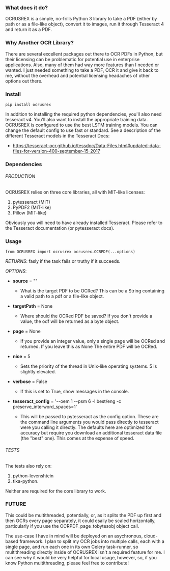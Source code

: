 ### What does it do?

OCRUSREX is a simple, no-frills Python 3 library to take a PDF (either by path or as a file-like object), convert
it to images, run it through Tesseract 4 and return it as a PDF.

### Why Another OCR Library?

There are several excellent packages out there to OCR PDFs in Python, but their licensing can be problematic
for potential use in enterprise applications. Also, many of them had way more features than I needed or wanted.
I just needed something to take a PDF, OCR it and give it back to me, without the overhead and potential licensing
headaches of other options out there.

### Install

`pip install ocrusrex`

In addition to installing the required python dependencies, you'll also need tesseract v4. You'll also want to install
the appropriate training data. OCRUSREX is configured to use the best LSTM training models. You can change the default
config to use fast or standard. See a description of the different Tesseract models in the Tesseract Docs:

* https://tesseract-ocr.github.io/tessdoc/Data-Files.html#updated-data-files-for-version-400-september-15-2017

### Dependencies

###### PRODUCTION
        
OCRUSREX relies on three core libraries, all with MIT-like
licenses:

1) pytesseract (MIT)
2) PyPDF2 (MIT-like)
3) Pillow (MIT-like)

Obviously you will need to have already installed Tesseract. Please refer to the Tesseract documentation (or pytesseract docs).

### Usage

`
   from OCRUSREX import ocrusrex
   ocrusrex.OCRPDF(...options)
`

_RETURNS_: fasly if the task fails or truthy if it succeeds.

_OPTIONS_:

* **source** = ""
  * What is the target PDF to be OCRed? This can be a String containing a valid path to a pdf or a file-like
object.

* **targetPath** = None
  * Where should the OCRed PDF be saved? If you don't provide a value, the odf will be returned as a byte
    object.
  
* **page** = None
  * If you provide an integer value, only a single page will be OCRed and returned. If you leave this as None
            The entire PDF will be OCRed.

* **nice** = 5
   * Sets the priority of the thread in Unix-like operating systems. 5 is slightly elevated.

* **verbose** = False
   * If this is set to True, show messages in the console.

* **tesseract_config** = '--oem 1 --psm 6 -l best/eng -c preserve_interword_spaces=1'
   * This will be passed to pytesseract as the config option. These are the command line arguments
            you would pass directly to tesseract were you calling it directly. The defaults here are
            optimized for accuracy but require you download an additional tesseract data file (the "best" one).
            This comes at the expense of speed.

###### TESTS

The tests also rely on:

1) python-levenshtein
2) tika-python.

Neither are required for the core library to work.

### FUTURE

This could be multithreaded, potentially, or, as it splits the PDF up first and then OCRs every page separately,
it could esaily be scaled horizontally, particularly if you use the OCRPDF_page_tobytesobj object call.

The use-case I have in mind will be deployed on an asychronous, cloud-based framework. I plan to split my OCR jobs
into multiple calls, each with a single page, and run each one in its own Celery task-runner, so multithreading
directly inside of OCRUSREX isn't a required feature for me. I can see why it would be very helpful for local usage,
however, so, if you know Python multithreading, please feel free to contribute!
